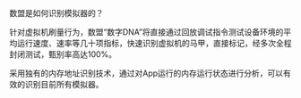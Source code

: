 数盟是如何识别模拟器的？

针对虚拟机刷量行为，数盟“数字DNA”将直接通过回放调试指令测试设备环境的平均运行速度、速率等几十项指标，快速识别虚拟机的马甲，直接标记，经多次全程封闭测试，甄别率高达100%。

采用独有的内存地址识别技术，通过对App运行的内存运行状态进行分析，可以有效的识别目前所有模拟器。